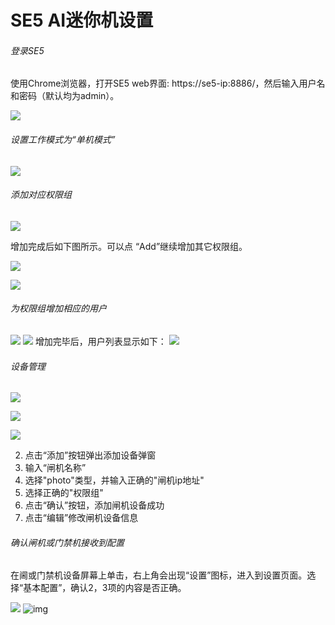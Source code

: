 # SE5 AI迷你机设置

###### 登录SE5

使用Chrome浏览器，打开SE5 web界面: https://se5-ip:8886/，然后输入用户名和密码（默认均为admin）。

![](../../../../../imgs/image2019-2-28_15-51-13.png)

###### 设置工作模式为“单机模式”

![](../../../../../imgs/image2019-2-28_19-30-18.png)

###### 添加对应权限组

![](../../../../../imgs/image2019-2-28_16-9-59.png)

增加完成后如下图所示。可以点 “Add”继续增加其它权限组。

![](../../../../../imgs/image2019-2-28_16-17-32.png)

![](../../../../../imgs/image2019-2-28_16-11-21.png)

###### 为权限组增加相应的用户

![](../../../../../imgs/image2019-2-28_16-12-24.png)
![](../../../../../imgs/image2019-2-28_16-23-3.png)
增加完毕后，用户列表显示如下：
![](../../../../../imgs/image2019-2-28_16-26-35.png)



###### 设备管理

![](../../../../../imgs/img_20200506151153.png)

![](../../../../../imgs/img_20200506151850.png)

![](../../../../../imgs/img_20200506152257.png)

2. 点击“添加”按钮弹出添加设备弹窗
3. 输入“闸机名称”
4. 选择"photo"类型，并输入正确的"闸机ip地址"
5. 选择正确的"权限组"
6. 点击“确认”按钮，添加闸机设备成功
7. 点击“编辑”修改闸机设备信息

###### 确认闸机或门禁机接收到配置

在阃或门禁机设备屏幕上单击，右上角会出现“设置”图标，进入到设置页面。选择“基本配置”，确认2，3项的内容是否正确。

![](../../../../../imgs/image2019-2-28_20-10-16.png)
![img](../../../../../imgs/image2019-2-28_20-15-30.png)

